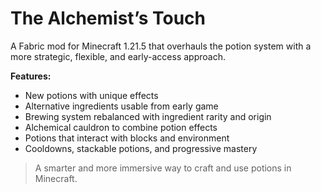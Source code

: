 # The Alchemist’s Touch

A Fabric mod for Minecraft 1.21.5 that overhauls the potion system with a more strategic, flexible, and early-access approach.

**Features:**

- New potions with unique effects
- Alternative ingredients usable from early game
- Brewing system rebalanced with ingredient rarity and origin
- Alchemical cauldron to combine potion effects
- Potions that interact with blocks and environment
- Cooldowns, stackable potions, and progressive mastery

> A smarter and more immersive way to craft and use potions in Minecraft.
